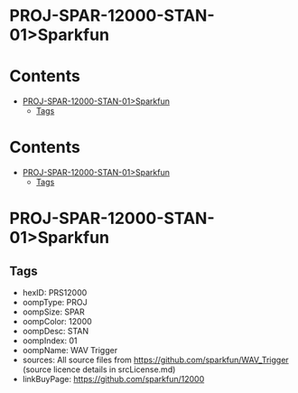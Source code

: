 
PROJ-SPAR-12000-STAN-01>Sparkfun
================================

Contents
========

* [PROJ-SPAR-12000-STAN-01>Sparkfun](#proj-spar-12000-stan-01sparkfun)
	* [Tags](#tags)

Contents
========

* [PROJ-SPAR-12000-STAN-01>Sparkfun](#proj-spar-12000-stan-01sparkfun)
	* [Tags](#tags)

# PROJ-SPAR-12000-STAN-01>Sparkfun

## Tags

- hexID: PRS12000
- oompType: PROJ
- oompSize: SPAR
- oompColor: 12000
- oompDesc: STAN
- oompIndex: 01
- oompName: WAV Trigger
- sources: All source files from https://github.com/sparkfun/WAV_Trigger (source licence details in srcLicense.md)
- linkBuyPage: https://github.com/sparkfun/12000
